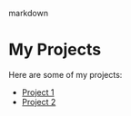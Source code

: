 markdown
# My Projects
Here are some of my projects:
- [Project 1](project1.md)
- [Project 2](project2.md)
